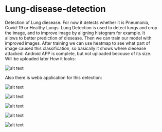# Lung-disease-detection
Detection of Lung diesease. For now it detects whether it is Pneumonia, Covid-19 or Healthy Lungs.
Lung Detection is used to detect lungs and crop the image, and to improve image by aligning histogram for example. It allows to better prediction of diesease.
Then we can train our model with improved images. After training we can use heatmap to see what part of image caused this classification, so basically it shows where diesease attacked.
Android APP is complete, but not uploaded becouse of its size. Will be uploaded later
How it looks:  

![alt text](https://github.com/Suarez94/Lung-disease-detection/blob/master/3.png)  

Also there is webb application for this detection:  

![alt text](https://github.com/Suarez94/Lung-disease-detection/blob/master/webApp.png)  

![alt text](https://github.com/Suarez94/Lung-disease-detection/blob/master/4.png)    

![alt text](https://github.com/Suarez94/Lung-disease-detection/blob/master/5.png)  

![alt text](https://github.com/Suarez94/Lung-disease-detection/blob/master/6.png) 

![alt text](https://github.com/Suarez94/Lung-disease-detection/blob/master/7.png)  
